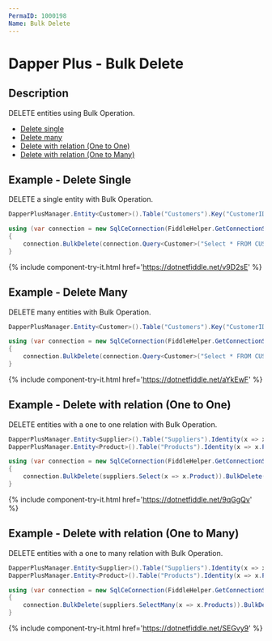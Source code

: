 ```yaml
---
PermaID: 1000198
Name: Bulk Delete
---
```


# Dapper Plus - Bulk Delete

## Description
DELETE entities using Bulk Operation.

- [Delete single](#example---delete-single)
- [Delete many](#example---delete-many)
- [Delete with relation (One to One)](#example---delete-with-relation-one-to-one)
- [Delete with relation (One to Many)](#example---delete-with-relation-one-to-many)

## Example - Delete Single
DELETE a single entity with Bulk Operation.

```csharp	
DapperPlusManager.Entity<Customer>().Table("Customers").Key("CustomerID");

using (var connection = new SqlCeConnection(FiddleHelper.GetConnectionStringSqlServerW3Schools()))
{
	connection.BulkDelete(connection.Query<Customer>("Select * FROM CUSTOMERS WHERE CustomerID in (53,57) ").ToList());
}	
```
{% include component-try-it.html href='https://dotnetfiddle.net/v9D2sE' %}

## Example - Delete Many
DELETE many entities with Bulk Operation.

```csharp
DapperPlusManager.Entity<Customer>().Table("Customers").Key("CustomerID");

using (var connection = new SqlCeConnection(FiddleHelper.GetConnectionStringSqlServerW3Schools()))
{
	connection.BulkDelete(connection.Query<Customer>("Select * FROM CUSTOMERS WHERE CustomerID in (53,57) ").ToList());
}	
```
{% include component-try-it.html href='https://dotnetfiddle.net/aYkEwF' %}

## Example - Delete with relation (One to One)
DELETE entities with a one to one relation with Bulk Operation.

```csharp
DapperPlusManager.Entity<Supplier>().Table("Suppliers").Identity(x => x.SupplierID);
DapperPlusManager.Entity<Product>().Table("Products").Identity(x => x.ProductID);

using (var connection = new SqlCeConnection(FiddleHelper.GetConnectionStringSqlServerW3Schools()))
{
	connection.BulkDelete(suppliers.Select(x => x.Product)).BulkDelete(suppliers);
}
```
{% include component-try-it.html href='https://dotnetfiddle.net/9qGgQv' %}

## Example - Delete with relation (One to Many)
DELETE entities with a one to many relation with Bulk Operation.

```csharp
DapperPlusManager.Entity<Supplier>().Table("Suppliers").Identity(x => x.SupplierID);
DapperPlusManager.Entity<Product>().Table("Products").Identity(x => x.ProductID);

using (var connection = new SqlCeConnection(FiddleHelper.GetConnectionStringSqlServerW3Schools()))
{
	connection.BulkDelete(suppliers.SelectMany(x => x.Products)).BulkDelete(suppliers);
}
```
{% include component-try-it.html href='https://dotnetfiddle.net/SEGvy9' %}

